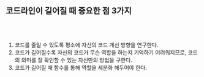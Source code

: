 ## 코드라인이 길어질 때 중요한 점 3가지
<br></br>
1. 코드를 줄일 수 있도록 평소에 자신의 코드 개선 방향을 연구한다.
2. 코드가 길어질수록 자신의 코드가 무슨 역할을 하는지 기억하기 어려워지므로, 코드의 의미를 잘 확인할 수 있는 자신만의 방법을 구한다.
4. 코드가 길어질 때 함수를 통해 역할을 세분화 해두어야 한다. 
